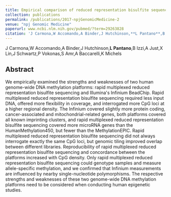 ```yaml
---
title: Empirical comparison of reduced representation bisulfite sequencing and Infinium BeadChip reproducibility and coverage of DNA methylation in humans
collection: publications
permalink: /publications/2017-npjGenomicMedicine-2
venue: "npj Genomic Medicine"
paperurl: www.ncbi.nlm.nih.gov/pubmed/?term=29263828
citation: 'J Carmona,W Accomando,A Binder,J Hutchinson,**L Pantano**,B Izzi,A Just,X Lin,J Schwartz,P Vokonas,S Amr,A Baccarelli,K Michels (2017) Empirical comparison of reduced representation bisulfite sequencing and Infinium BeadChip reproducibility and coverage of DNA methylation in humans <i>npj Genomic Medicine</i>'
---
```


J Carmona,W Accomando,A Binder,J Hutchinson,**L Pantano**,B Izzi,A Just,X Lin,J Schwartz,P Vokonas,S Amr,A Baccarelli,K Michels
## Abstract
We empirically examined the strengths and weaknesses of two human genome-wide DNA methylation platforms: rapid multiplexed reduced representation bisulfite sequencing and Illumina's Infinium BeadChip. Rapid multiplexed reduced representation bisulfite sequencing required less input DNA, offered more flexibility in coverage, and interrogated more CpG loci at a higher regional density. The Infinium covered slightly more protein coding, cancer-associated and mitochondrial-related genes, both platforms covered all known imprinting clusters, and rapid multiplexed reduced representation bisulfite sequencing covered more microRNA genes than the HumanMethylation450, but fewer than the MethylationEPIC. Rapid multiplexed reduced representation bisulfite sequencing did not always interrogate exactly the same CpG loci, but genomic tiling improved overlap between different libraries. Reproducibility of rapid multiplexed reduced representation bisulfite sequencing and concordance between the platforms increased with CpG density. Only rapid multiplexed reduced representation bisulfite sequencing could genotype samples and measure allele-specific methylation, and we confirmed that Infinium measurements are influenced by nearby single-nucleotide polymorphisms. The respective strengths and weaknesses of these two genome-wide DNA methylation platforms need to be considered when conducting human epigenetic studies.
